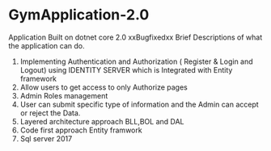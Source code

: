 # GymApplication-2.0
Application Built on dotnet core 2.0
xxBugfixedxx
Brief Descriptions of what the application can do.

1. Implementing Authentication and Authorization ( Register &  Login and Logout) 
   using IDENTITY SERVER which is Integrated with Entity framework
2. Allow users to get access to only Authorize pages
3. Admin Roles management
4. User can submit specific type of information and the Admin can accept or reject the Data.
5. Layered architecture approach BLL,BOL and DAL
6. Code first approach Entity framwork
7. Sql server 2017
